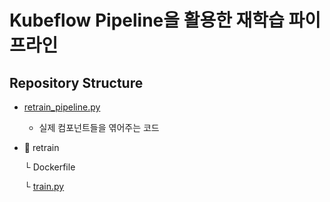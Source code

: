 # Kubeflow Pipeline을 활용한 재학습 파이프라인

## Repository Structure

- [retrain_pipeline.py]()
  - 실제 컴포넌트들을 엮어주는 코드
- 📂 retrain

  └ Dockerfile

  └ [train.py]()

